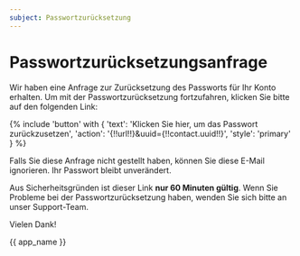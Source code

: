 ```yaml
---
subject: Passwortzurücksetzung
---
```

# Passwortzurücksetzungsanfrage

Wir haben eine Anfrage zur Zurücksetzung des Passworts für Ihr Konto erhalten. Um mit der Passwortzurücksetzung fortzufahren, klicken Sie bitte auf den folgenden Link:

{% include 'button' with { 'text': 'Klicken Sie hier, um das Passwort zurückzusetzen', 'action': '{!!url!!}&uuid={!!contact.uuid!!}', 'style': 'primary' } %}

Falls Sie diese Anfrage nicht gestellt haben, können Sie diese E-Mail ignorieren. Ihr Passwort bleibt unverändert.

Aus Sicherheitsgründen ist dieser Link **nur 60 Minuten gültig**. Wenn Sie Probleme bei der Passwortzurücksetzung haben, wenden Sie sich bitte an unser Support-Team.

Vielen Dank!

{{ app_name }}

